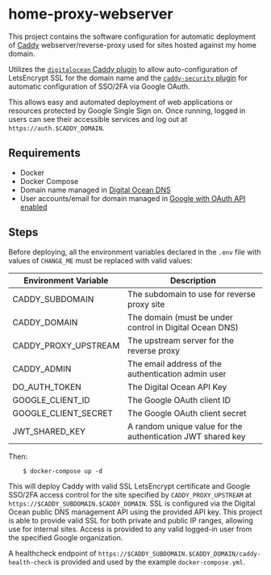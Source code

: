 home-proxy-webserver
====================

This project contains the software configuration for automatic deployment of [Caddy](https://caddyserver.com/) webserver/reverse-proxy used for sites hosted against my home domain.

Utilizes the [`digitalocean` Caddy plugin](https://github.com/caddy-dns/digitalocean) to allow auto-configuration of LetsEncrypt SSL for the domain name and the [`caddy-security` plugin](https://authp.github.io/) for automatic configuration of SSO/2FA via Google OAuth.

This allows easy and automated deployment of web applications or resources protected by Google Single Sign on. Once running, logged in users can see their accessible services and log out at `https://auth.$CADDY_DOMAIN`.

Requirements
------------
* Docker
* Docker Compose
* Domain name managed in [Digital Ocean DNS](https://docs.digitalocean.com/products/networking/dns/)
* User accounts/email for domain managed in [Google with OAuth API enabled](https://console.cloud.google.com/apis/credentials)

Steps
-----

Before deploying, all the environment variables declared in the `.env` file with values of `CHANGE_ME` must be replaced with valid values:

| Environment Variable | Description                                                 |
| -------------------- | ----------------------------------------------------------- |
| CADDY_SUBDOMAIN      | The subdomain to use for reverse proxy site                 |
| CADDY_DOMAIN         | The domain (must be under control in Digital Ocean DNS)     |
| CADDY_PROXY_UPSTREAM | The upstream server for the reverse proxy                   |
| CADDY_ADMIN          | The email address of the authentication admin user          |
| DO_AUTH_TOKEN        | The Digital Ocean API Key                                   |
| GOOGLE_CLIENT_ID     | The Google OAuth client ID                                  |
| GOOGLE_CLIENT_SECRET | The Google OAuth client secret                              |
| JWT_SHARED_KEY       | A random unique value for the authentication JWT shared key |

Then:

```console
    $ docker-compose up -d
```

This will deploy Caddy with valid SSL LetsEncrypt certificate and Google SSO/2FA access control for the site specified by `CADDY_PROXY_UPSTREAM` at `https://$CADDY_SUBDOMAIN.$CADDY_DOMAIN`. SSL is configured via the Digital Ocean public DNS management API using the provided API key. This project is able to provide valid SSL for both private and public IP ranges, allowing use for internal sites. Access is provided to any valid logged-in user from the specified Google organization.

A healthcheck endpoint of `https://$CADDY_SUBDOMAIN.$CADDY_DOMAIN/caddy-health-check` is provided and used by the example `docker-compose.yml`.
